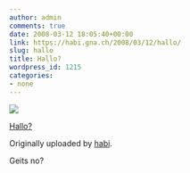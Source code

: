 ```yaml
---
author: admin
comments: true
date: 2008-03-12 18:05:40+00:00
link: https://habi.gna.ch/2008/03/12/hallo/
slug: hallo
title: Hallo?
wordpress_id: 1215
categories:
- none
---
```



 [![](https://static.flickr.com/3294/2329572978_a80579fa30_m.jpg)](https://www.flickr.com/photos/habi/2329572978/)
   

 
  [Hallo?](https://www.flickr.com/photos/habi/2329572978/)
    

  Originally uploaded by [habi](https://www.flickr.com/people/habi/).
 



Geits no?
  

